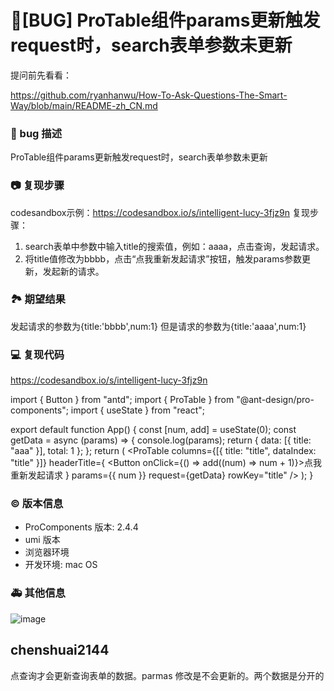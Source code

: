 # 🐛[BUG] ProTable组件params更新触发request时，search表单参数未更新

提问前先看看：

https://github.com/ryanhanwu/How-To-Ask-Questions-The-Smart-Way/blob/main/README-zh_CN.md

### 🐛 bug 描述

ProTable组件params更新触发request时，search表单参数未更新

### 📷 复现步骤

codesandbox示例：https://codesandbox.io/s/intelligent-lucy-3fjz9n
复现步骤：

1. search表单中参数中输入title的搜索值，例如：aaaa，点击查询，发起请求。
2. 将title值修改为bbbb，点击“点我重新发起请求”按钮，触发params参数更新，发起新的请求。

### 🏞 期望结果

发起请求的参数为{title:'bbbb',num:1}
但是请求的参数为{title:'aaaa',num:1}

### 💻 复现代码

https://codesandbox.io/s/intelligent-lucy-3fjz9n

import { Button } from "antd";
import { ProTable } from "@ant-design/pro-components";
import { useState } from "react";

export default function App() {
const [num, add] = useState(0);
const getData = async (params) => {
console.log(params);
return { data: [{ title: "aaa" }], total: 1 };
};
return (
<ProTable
columns={[{ title: "title", dataIndex: "title" }]}
headerTitle={
<Button onClick={() => add((num) => num + 1)}>点我重新发起请求</Button>
}
params={{ num }}
request={getData}
rowKey="title"
/>
);
}

### © 版本信息

- ProComponents 版本: 2.4.4
- umi 版本
- 浏览器环境
- 开发环境: mac OS

### 🚑 其他信息

![image](https://github.com/ant-design/pro-components/assets/28192094/3b886d77-4c9f-417f-8e20-762bcceb1c9b)

## chenshuai2144

点查询才会更新查询表单的数据。parmas 修改是不会更新的。两个数据是分开的
